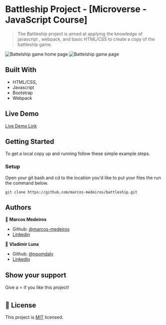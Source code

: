 # Battleship Project - [Microverse - JavaScript Course]

>  The Battleship project is aimed at applying the knowledge of javascript , webpack, and basic HTML/CSS to create a copy of the battleship game. 

![Battelship game home page](/../screenshot/home-page.png?raw=true "Battleship game home page")
![Battelship game page](/../screenshot/game-page.png?raw=true "Battleship game page")


## Built With

- HTML/CSS,
- Javascript
- Bootstrap
- Webpack

## Live Demo

[Live Demo Link](https://raw.githack.com/marcos-medeiros/battleship/game-setup/dist/index.html)


## Getting Started

To get a local copy up and running follow these simple example steps.

### Setup

Open your git bash and cd to the location you'd like to put your files the run the command below.

```console
git clone https://github.com/marcos-medeiros/battleship.git
```

## Authors

👤 **Marcos Medeiros**

- Github: [@marcos-medeiros](https://github.com/marcos-medeiros)
- [Linkedin](https://www.linkedin.com/in/marcosmedeiros-dev/)

👤 **Vladimir Luna**

- Github: [@noomdalv](https://github.com/noomdalv)
- [Linkedin](https://www.linkedin.com/in/vladimir-luna-santos-14673614b/)


## Show your support

Give a ⭐️ if you like this project!


## 📝 License

This project is [MIT](lic.url) licensed.
